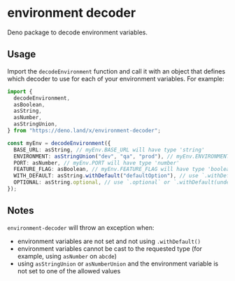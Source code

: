 # environment decoder

Deno package to decode environment variables.

## Usage

Import the `decodeEnvironment` function and call it with an object that defines which decoder to use for each of your environment variables. For example:

```typescript
import {
  decodeEnvironment,
  asBoolean,
  asString,
  asNumber,
  asStringUnion,
} from "https://deno.land/x/environment-decoder";

const myEnv = decodeEnvironment({
  BASE_URL: asString, // myEnv.BASE_URL will have type 'string'
  ENVIRONMENT: asStringUnion("dev", "qa", "prod"), // myEnv.ENVIRONMENT will have type '"dev" | "qa" | "prod"'
  PORT: asNumber, // myEnv.PORT will have type 'number'
  FEATURE_FLAG: asBoolean, // myEnv.FEATURE_FLAG will have type 'boolean'
  WITH_DEFAULT: asString.withDefault("defaultOption"), // use `.withDefault()` to set default values for optional environment variables
  OPTIONAL: asString.optional, // use `.optional` or `.withDefault(undefined)` to allow the environment variable to be undefined
});
```

## Notes

`environment-decoder` will throw an exception when:

- environment variables are not set and not using `.withDefault()`
- environment variables cannot be cast to the requested type (for example, using `asNumber` on `abcde`)
- using `asStringUnion` or `asNumberUnion` and the environment variable is not set to one of the allowed values
